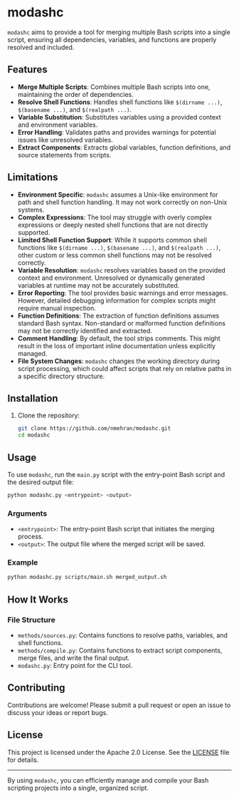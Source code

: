 # modashc

`modashc` aims to provide a tool for merging multiple Bash scripts into a single script, ensuring all dependencies, variables, and functions are properly resolved and included.

## Features

- **Merge Multiple Scripts**: Combines multiple Bash scripts into one, maintaining the order of dependencies.
- **Resolve Shell Functions**: Handles shell functions like `$(dirname ...)`, `$(basename ...)`, and `$(realpath ...)`.
- **Variable Substitution**: Substitutes variables using a provided context and environment variables.
- **Error Handling**: Validates paths and provides warnings for potential issues like unresolved variables.
- **Extract Components**: Extracts global variables, function definitions, and source statements from scripts.

## Limitations

- **Environment Specific**: `modashc` assumes a Unix-like environment for path and shell function handling. It may not work correctly on non-Unix systems.
- **Complex Expressions**: The tool may struggle with overly complex expressions or deeply nested shell functions that are not directly supported.
- **Limited Shell Function Support**: While it supports common shell functions like `$(dirname ...)`, `$(basename ...)`, and `$(realpath ...)`, other custom or less common shell functions may not be resolved correctly.
- **Variable Resolution**: `modashc` resolves variables based on the provided context and environment. Unresolved or dynamically generated variables at runtime may not be accurately substituted.
- **Error Reporting**: The tool provides basic warnings and error messages. However, detailed debugging information for complex scripts might require manual inspection.
- **Function Definitions**: The extraction of function definitions assumes standard Bash syntax. Non-standard or malformed function definitions may not be correctly identified and extracted.
- **Comment Handling**: By default, the tool strips comments. This might result in the loss of important inline documentation unless explicitly managed.
- **File System Changes**: `modashc` changes the working directory during script processing, which could affect scripts that rely on relative paths in a specific directory structure.

## Installation

1. Clone the repository:
   ```sh
   git clone https://github.com/nmehran/modashc.git
   cd modashc
   ```

## Usage

To use `modashc`, run the `main.py` script with the entry-point Bash script and the desired output file:

```sh
python modashc.py <entrypoint> <output>
```

### Arguments

- `<entrypoint>`: The entry-point Bash script that initiates the merging process.
- `<output>`: The output file where the merged script will be saved.

### Example

```sh
python modashc.py scripts/main.sh merged_output.sh
```

## How It Works

### File Structure

- `methods/sources.py`: Contains functions to resolve paths, variables, and shell functions.
- `methods/compile.py`: Contains functions to extract script components, merge files, and write the final output.
- `modashc.py`: Entry point for the CLI tool.

## Contributing

Contributions are welcome! Please submit a pull request or open an issue to discuss your ideas or report bugs.

## License

This project is licensed under the Apache 2.0 License. See the [LICENSE](./LICENSE) file for details.

---

By using `modashc`, you can efficiently manage and compile your Bash scripting projects into a single, organized script.